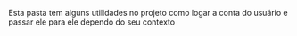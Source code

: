 Esta pasta tem alguns utilidades no projeto como logar a conta do usuário e passar ele
para ele dependo do seu contexto

